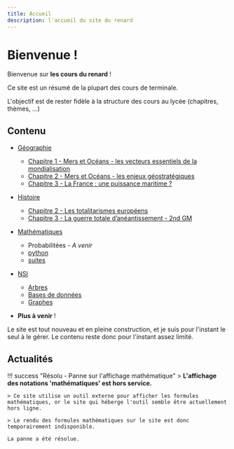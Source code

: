 ```yaml
---
title: Accueil 
description: l'accueil du site du renard
---
```

# Bienvenue !

Bienvenue sur **les cours du renard** ! 

Ce site est un résumé de la plupart des cours de terminale.

L'objectif est de rester fidèle à la structure des cours au lycée (chapitres, thèmes, ...)

## Contenu

- [Géographie](Geographie/index.md)
    - [Chapitre 1 - Mers et Océans - les vecteurs essentiels de la mondialisation](Geographie/1-Mers-et-Oceans.md)
    - [Chapitre 2 - Mers et Océans - les enjeux géostratégiques](Geographie/2-Mers-et-Oceans.md)
    - [Chapitre 3 - La France : une puissance maritime ?](Geographie/3-FR-puissance-maritime.md)
- [Histoire](Histoire/index.md)
    - [Chapitre 2 - Les totalitarismes européens](Histoire/2-totalitarismes_europeens.md)
    - [Chapitre 3 - La guerre totale d’anéantissement - 2nd GM](Histoire/3-2nd_GM.md)
- [Mathématiques](Mathematiques/index.md)
    - Probabilitées - _A venir_
    - [python](Mathematiques/python.md)
    - [suites](Mathematiques/suites.md)
- [NSI](NSI/index.md)
    - [Arbres](NSI/Arbres.md)
    - [Bases de données](NSI/Bases_de_donnees.md)
    - [Graphes](NSI/Graphes.md)

- **Plus à venir** !

Le site est tout nouveau et en pleine construction, et je suis pour l'instant le seul à le gérer. Le contenu reste donc pour l'instant assez limité.

## Actualités

!!! success "Résolu - Panne sur l'affichage mathématique"
    > **L'affichage des notations 'mathématiques' est hors service.**
    
    > Ce site utilise un outil externe pour afficher les formules mathématiques, or le site qui héberge l'outil semble être actuellement hors ligne. 
    
    > Le rendu des formules mathématiques sur le site est donc temporairement indisponible.

    La panne a été résolue.